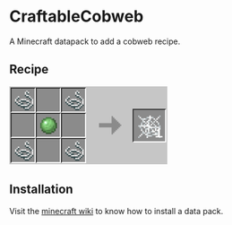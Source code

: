 # CraftableCobweb

A Minecraft datapack to add a cobweb recipe.

## Recipe

![cobweb](img/cobweb.png)


## Installation
Visit the [minecraft wiki](https://minecraft.fandom.com/wiki/Tutorials/Installing_a_data_pack) to know how to install a data pack.
